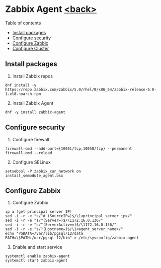 # Zabbix Agent [\<back>](README.md)
Table of contents
- [Install packages](#install-packages-on-both-nodes-as-root)
- [Configure security](#configure-security-on-both-nodes-as-root)
- [Configure Zabbix](#configure-zabbix-on-both-nodes-as-root)
- [Configure Cluster](#configure-cluster)
## Install packages
1) Install Zabbix repos
```commandline
dnf install -y https://repo.zabbix.com/zabbix/5.0/rhel/8/x86_64/zabbix-release-5.0-1.el8.noarch.rpm
```
2) Install Zabbix Agent
```commandline
dnf -y install zabbix-agent 
```
## Configure security
1) Configure firewall
```commandline
firewall-cmd --add-port={10051/tcp,10050/tcp} --permanent 
firewall-cmd --reload
```
2) Configure SELinux
```commandline
setsebool -P zabbix_can_network on
install_semodule_agent.bsx
```
## Configure Zabbix
1) Configure Zabbix
```commandline
ip a (get principal server IP)
sed -i -r -e "s/^# (SourceIP=)$/\1<principal_server_ip>/"
sed -i -r -e "s/^(Server=)$/\1172.16.0.136/"
sed -i -r -e "s/^(ServerActive=)$/\1172.16.0.136/"
sed -i -r -e "s/^(Hostname=)$/\1<agent_server_name>/"
echo "PGDATA=/var/lib/pgsql/12/data
PATH=\$PATH:/usr/pgsql-12/bin" > /etc/sysconfig/zabbix-agent
```
3) Enable and start service
```commandline
systemctl enable zabbix-agent
systemctl start zabbix-agent
```

